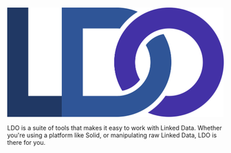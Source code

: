 ![Linked Data Objects Logo](assets/Logo-orig.png)

LDO is a suite of tools that makes it easy to work with Linked Data. Whether you're using a platform like Solid, or manipulating raw Linked Data, LDO is there for you.
